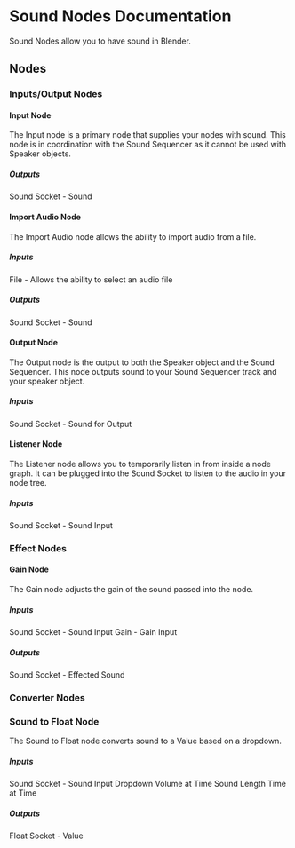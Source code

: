 # Sound Nodes Documentation

Sound Nodes allow you to have sound in Blender.

## Nodes

### Inputs/Output Nodes

#### Input Node
The Input node is a primary node that supplies your nodes with sound. This node is in coordination with the Sound Sequencer as it cannot be used with Speaker objects.

##### Outputs
Sound Socket - Sound

#### Import Audio Node
The Import Audio node allows the ability to import audio from a file.

##### Inputs
File - Allows the ability to select an audio file

##### Outputs
Sound Socket - Sound



#### Output Node
The Output node is the output to both the Speaker object and the Sound Sequencer. This node outputs sound to your Sound Sequencer track and your speaker object.

##### Inputs
Sound Socket - Sound for Output

#### Listener Node
The Listener node allows you to temporarily listen in from inside a node graph. It can be plugged into the Sound Socket to listen to the audio in your node tree.

##### Inputs
Sound Socket - Sound Input

### Effect Nodes

#### Gain Node
The Gain node adjusts the gain of the sound passed into the node.

##### Inputs
Sound Socket - Sound Input
Gain - Gain Input 

##### Outputs
Sound Socket - Effected Sound

### Converter Nodes

### Sound to Float Node
The Sound to Float node converts sound to a Value based on a dropdown. 

##### Inputs
Sound Socket - Sound Input
Dropdown
Volume at Time
Sound Length
Time at Time

##### Outputs
Float Socket - Value

